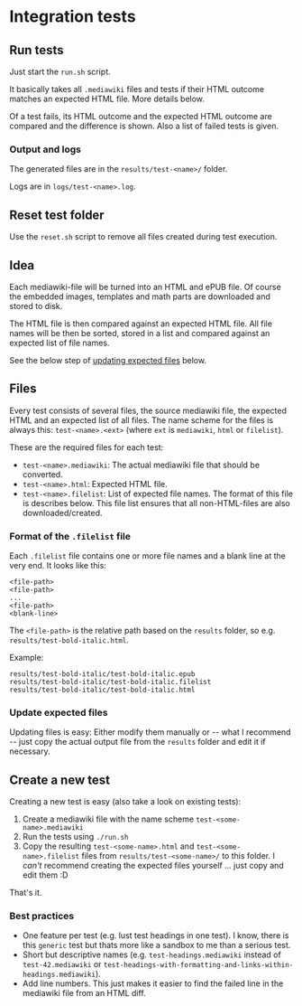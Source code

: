 # Integration tests

## Run tests

Just start the `run.sh` script.

It basically takes all `.mediawiki` files and tests if their HTML outcome matches an expected HTML file. More details below.

Of a test fails, its HTML outcome and the expected HTML outcome are compared and the difference is shown. 
Also a list of failed tests is given.

### Output and logs

The generated files are in the `results/test-<name>/` folder.

Logs are in `logs/test-<name>.log`.

## Reset test folder

Use the `reset.sh` script to remove all files created during test execution.

## Idea

Each mediawiki-file will be turned into an HTML and ePUB file.
Of course the embedded images, templates and math parts are downloaded and stored to disk.

The HTML file is then compared against an expected HTML file.
All file names will be then be sorted, stored in a list and compared against an expected list of file names.

See the below step of [updating expected files](update-expected-files) below.

## Files

Every test consists of several files, the source mediawiki file, the expected HTML and an expected list of all files.
The name scheme for the files is always this: `test-<name>.<ext>` (where `ext` is `mediawiki`, `html` or `filelist`).

These are the required files for each test:

* `test-<name>.mediawiki`: The actual mediawiki file that should be converted.
* `test-<name>.html`: Expected HTML file.
* `test-<name>.filelist`: List of expected file names. The format of this file is describes below. This file list ensures that all non-HTML-files are also downloaded/created.

### Format of the `.filelist` file

Each `.filelist` file contains one or more file names and a blank line at the very end.
It looks like this:

```
<file-path>
<file-path>
...
<file-path>
<blank-line>
```

The `<file-path>` is the relative path based on the `results` folder, so e.g. `results/test-bold-italic.html`.

Example:

```
results/test-bold-italic/test-bold-italic.epub
results/test-bold-italic/test-bold-italic.filelist
results/test-bold-italic/test-bold-italic.html

```

### Update expected files

Updating files is easy: Either modify them manually or -- what I recommend -- just copy the actual output file from the `results` folder and edit it if necessary.

## Create a new test

Creating a new test is easy (also take a look on existing tests):

1. Create a mediawiki file with the name scheme `test-<some-name>.mediawiki`
2. Run the tests using `./run.sh`
3. Copy the resulting `test-<some-name>.html` and `test-<some-name>.filelist` files from `results/test-<some-name>/` to this folder. I *can't* recommend creating the expected files yourself ... just copy and edit them :D

That's it.

### Best practices

* One feature per test (e.g. lust test headings in one test). I know, there is this `generic` test but thats more like a sandbox to me than a serious test.
* Short but descriptive names (e.g. `test-headings.mediawiki` instead of `test-42.mediawiki` or `test-headings-with-formatting-and-links-within-headings.mediawiki`).
* Add line numbers. This just makes it easier to find the failed line in the mediawiki file from an HTML diff.
